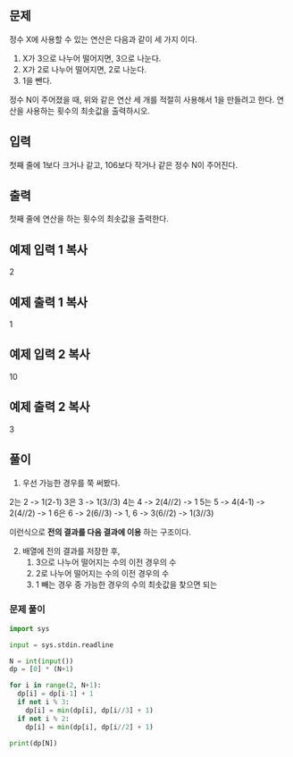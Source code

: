 
## 문제

정수 X에 사용할 수 있는 연산은 다음과 같이 세 가지 이다.

1.  X가 3으로 나누어 떨어지면, 3으로 나눈다.
2.  X가 2로 나누어 떨어지면, 2로 나눈다.
3.  1을 뺀다.

정수 N이 주어졌을 때, 위와 같은 연산 세 개를 적절히 사용해서 1을 만들려고 한다. 연산을 사용하는 횟수의 최솟값을 출력하시오.

## 입력

첫째 줄에 1보다 크거나 같고, 106보다 작거나 같은 정수 N이 주어진다.

## 출력

첫째 줄에 연산을 하는 횟수의 최솟값을 출력한다.

## 예제 입력 1  복사

2

## 예제 출력 1  복사

1

## 예제 입력 2  복사

10

## 예제 출력 2  복사

3

## 풀이

1. 우선 가능한 경우를 쭉 써봤다.

2는 2 -> 1(2-1)
3은 3 -> 1(3//3)
4는 4 -> 2(4//2) -> 1
5는 5 -> 4(4-1) -> 2(4//2) -> 1
6은 6 -> 2(6//3) -> 1, 6 -> 3(6//2) -> 1(3//3)

이런식으로 **전의 결과를 다음 결과에 이용** 하는 구조이다.

2. 배열에 전의 결과를 저장한 후, 
	1. 3으로 나누어 떨어지는 수의 이전 경우의 수
	2. 2로 나누어 떨어지는 수의 이전 경우의 수
	3. 1 빼는 경우
	중 가능한 경우의 수의 최솟값을 찾으면 되는

### 문제 풀이

```python
import sys

input = sys.stdin.readline

N = int(input())
dp = [0] * (N+1)

for i in range(2, N+1):
  dp[i] = dp[i-1] + 1
  if not i % 3:
    dp[i] = min(dp[i], dp[i//3] + 1)
  if not i % 2:
    dp[i] = min(dp[i], dp[i//2] + 1)

print(dp[N])
```
<!--stackedit_data:
eyJoaXN0b3J5IjpbLTEzMzM5OTA1MDQsLTEyODY4MTc3NjhdfQ
==
-->